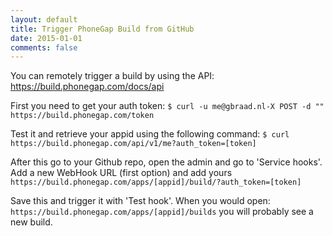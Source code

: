 ```yaml
---
layout: default
title: Trigger PhoneGap Build from GitHub
date: 2015-01-01
comments: false
---
```


You can remotely trigger a build by using the API: https://build.phonegap.com/docs/api

First you need to get your auth token:
`$ curl -u me@gbraad.nl-X POST -d "" https://build.phonegap.com/token
`

Test it and retrieve your appid using the following command:
`$ curl https://build.phonegap.com/api/v1/me?auth_token=[token]
`

After this go to your Github repo, open the admin and go to 'Service hooks'. Add a new WebHook URL (first option) and add yours 
`https://build.phonegap.com/apps/[appid]/build/?auth_token=[token]
`

Save this and trigger it with 'Test hook'. When you would open: ```https://build.phonegap.com/apps/[appid]/builds``` you will probably see a new build.
